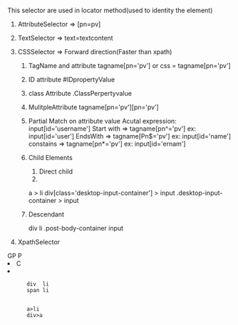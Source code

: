
This selector are used in locator method(used to identity the element)
1. AttributeSelector  =>   [pn=pv]
2. TextSelector   => text=textcontent
3. CSSSelector  => Forward direction(Faster than xpath)

   1. TagName and attribute
          tagname[pn='pv']  or css = tagname[pn='pv']
   2. ID attribute
         #IDpropertyValue
   3. class Attribute
        .ClassPerpertyvalue
   4. MulitpleAttribute
         tagname[pn='pv'][pn='pv']

   5. Partial Match on attribute value
                                         Acutal expression:  input[id='username']
       Start with => tagname[pn^='pv']   ex: input[id='user']
       EndsWith   => tagname[Pn$='pv']    ex: input[id='name']
       constains  => tagname[pn*='pv']    ex: input[id='ernam']

    6. Child Elements
    
       1. Direct child
           <div>
              <a>
                 <li>

         a > li
         div[class='desktop-input-container'] > input
         .desktop-input-container > input

    2. Descendant
          
        div li
       .post-body-container input
           
4. XpathSelector





<span>
 <div> GP
      <a> P
        <li> C 
        <li>





          div  li
          span li


          a>li
          div>a